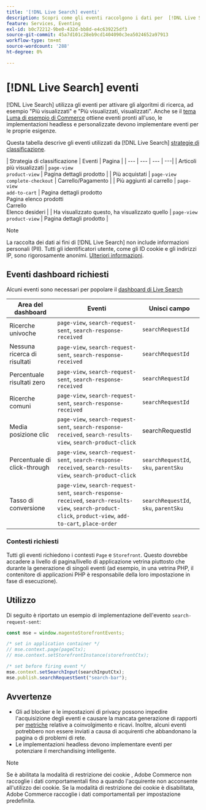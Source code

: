 ```yaml
---
title: '[!DNL Live Search] eventi'
description: Scopri come gli eventi raccolgono i dati per  [!DNL Live Search].
feature: Services, Eventing
exl-id: b0c72212-9be0-432d-bb8d-e4c639225df3
source-git-commit: 45a7d101c28eb9cd1404090c3ea5024652a97913
workflow-type: tm+mt
source-wordcount: '288'
ht-degree: 0%

---
```


# [!DNL Live Search] eventi

[!DNL Live Search] utilizza gli eventi per attivare gli algoritmi di ricerca, ad esempio &quot;Più visualizzati&quot; e &quot;Più visualizzati, visualizzati&quot;. Anche se il [tema Luma di esempio di Commerce](https://experienceleague.adobe.com/en/docs/commerce-admin/content-design/design/themes/themes#the-default-theme) ottiene eventi pronti all&#39;uso, le implementazioni headless e personalizzate devono implementare eventi per le proprie esigenze.

Questa tabella descrive gli eventi utilizzati da [!DNL Live Search] [strategie di classificazione](rules-add.md#intelligent-ranking).

| Strategia di classificazione | Eventi | Pagina |
| --- | --- | --- | ---|
| Articoli più visualizzati | `page-view`<br>`product-view` | Pagina dettagli prodotto |
| Più acquistati | `page-view`<br>`complete-checkout` | Carrello/Pagamento |
| Più aggiunti al carrello | `page-view`<br>`add-to-cart` | Pagina dettagli prodotto<br>Pagina elenco prodotti<br>Carrello<br>Elenco desideri |
| Ha visualizzato questo, ha visualizzato quello | `page-view`<br>`product-view` | Pagina dettagli prodotto |

>[!NOTE]
>
>La raccolta dei dati ai fini di [!DNL Live Search] non include informazioni personali (PII). Tutti gli identificatori utente, come gli ID cookie e gli indirizzi IP, sono rigorosamente anonimi. [Ulteriori informazioni](https://www.adobe.com/privacy/experience-cloud.html).

## Eventi dashboard richiesti

Alcuni eventi sono necessari per popolare il [dashboard di Live Search](performance.md)

| Area del dashboard | Eventi | Unisci campo |
| ------------------- | ------------- | ---------- |
| Ricerche univoche | `page-view`, `search-request-sent`, `search-response-received` | `searchRequestId` |
| Nessuna ricerca di risultati | `page-view`, `search-request-sent`, `search-response-received` | `searchRequestId` |
| Percentuale risultati zero | `page-view`, `search-request-sent`, `search-response-received` | `searchRequestId` |
| Ricerche comuni | `page-view`, `search-request-sent`, `search-response-received` | `searchRequestId` |
| Media posizione clic | `page-view`, `search-request-sent`, `search-response-received`, `search-results-view`, `search-product-click` | searchRequestId |
| Percentuale di click-through | `page-view`, `search-request-sent`, `search-response-received`, `search-results-view`, `search-product-click` | `searchRequestId`, `sku`, `parentSku` |
| Tasso di conversione | `page-view`, `search-request-sent`, `search-response-received`, `search-results-view`, `search-product-click`, `product-view`, `add-to-cart`, `place-order` | `searchRequestId`, `sku`, `parentSku` |

### Contesti richiesti

Tutti gli eventi richiedono i contesti `Page` e `Storefront`. Questo dovrebbe accadere a livello di pagina/livello di applicazione vetrina piuttosto che durante la generazione di singoli eventi (ad esempio, in una vetrina PHP, il contenitore di applicazioni PHP è responsabile della loro impostazione in fase di esecuzione).

## Utilizzo

Di seguito è riportato un esempio di implementazione dell&#39;evento `search-request-sent`:

```javascript
const mse = window.magentoStorefrontEvents;

/* set in application container */
// mse.context.page(pageCtx);
// mse.context.setStorefrontInstance(storefrontCtx);

/* set before firing event */
mse.context.setSearchInput(searchInputCtx);
mse.publish.searchRequestSent("search-bar");
```

## Avvertenze

- Gli ad blocker e le impostazioni di privacy possono impedire l&#39;acquisizione degli eventi e causare la mancata generazione di rapporti per [metriche](performance.md) relative a coinvolgimento e ricavi. Inoltre, alcuni eventi potrebbero non essere inviati a causa di acquirenti che abbandonano la pagina o di problemi di rete.
- Le implementazioni headless devono implementare eventi per potenziare il merchandising intelligente.

>[!NOTE]
>
>Se è abilitata la modalità di restrizione dei cookie [](https://experienceleague.adobe.com/docs/commerce-admin/start/compliance/privacy/compliance-cookie-law.html), Adobe Commerce non raccoglie i dati comportamentali fino a quando l&#39;acquirente non acconsente all&#39;utilizzo dei cookie. Se la modalità di restrizione dei cookie è disabilitata, Adobe Commerce raccoglie i dati comportamentali per impostazione predefinita.
